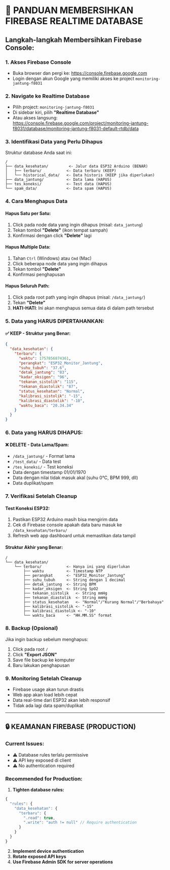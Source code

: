 # 🧹 PANDUAN MEMBERSIHKAN FIREBASE REALTIME DATABASE

## Langkah-langkah Membersihkan Firebase Console:

### 1. **Akses Firebase Console**
- Buka browser dan pergi ke: https://console.firebase.google.com
- Login dengan akun Google yang memiliki akses ke project `monitoring-jantung-f8031`

### 2. **Navigate ke Realtime Database**
- Pilih project: `monitoring-jantung-f8031` 
- Di sidebar kiri, pilih **"Realtime Database"**
- Atau akses langsung: https://console.firebase.google.com/project/monitoring-jantung-f8031/database/monitoring-jantung-f8031-default-rtdb/data

### 3. **Identifikasi Data yang Perlu Dihapus**
Struktur database Anda saat ini:
```
/
├── data_kesehatan/         <- Jalur data ESP32 Arduino (BENAR)
│   ├── terbaru/           <- Data terbaru (KEEP)
│   └── historical_data/   <- Data historis (KEEP jika diperlukan)
├── data_jantung/          <- Data lama (HAPUS)
├── tes_koneksi/           <- Test data (HAPUS)
└── spam_data/             <- Data spam (HAPUS)
```

### 4. **Cara Menghapus Data**

#### **Hapus Satu per Satu:**
1. Click pada node data yang ingin dihapus (misal: `data_jantung`)
2. Tekan tombol **"Delete"** (ikon tempat sampah)
3. Konfirmasi dengan click **"Delete"** lagi

#### **Hapus Multiple Data:**
1. Tahan `Ctrl` (Windows) atau `Cmd` (Mac) 
2. Click beberapa node data yang ingin dihapus
3. Tekan tombol **"Delete"** 
4. Konfirmasi penghapusan

#### **Hapus Seluruh Path:**
1. Click pada root path yang ingin dihapus (misal: `/data_jantung/`)
2. Tekan **"Delete"** 
3. **HATI-HATI**: Ini akan menghapus semua data di dalam path tersebut

### 5. **Data yang HARUS DIPERTAHANKAN:**

#### **✅ KEEP - Struktur yang Benar:**
```json
{
  "data_kesehatan": {
    "terbaru": {
      "waktu": 1757856874361,
      "perangkat": "ESP32_Monitor_Jantung",
      "suhu_tubuh": "37.6",
      "detak_jantung": "83",
      "kadar_oksigen": "96", 
      "tekanan_sistolik": "115",
      "tekanan_diastolik": "87",
      "status_kesehatan": "Normal",
      "kalibrasi_sistolik": "-15",
      "kalibrasi_diastolik": "-10",
      "waktu_baca": "20.34.34"
    }
  }
}
```

### 6. **Data yang HARUS DIHAPUS:**

#### **❌ DELETE - Data Lama/Spam:**
- `/data_jantung/` - Format lama
- `/test_data/` - Data test 
- `/tes_koneksi/` - Test koneksi
- Data dengan timestamp 01/01/1970
- Data dengan nilai tidak masuk akal (suhu 0°C, BPM 999, dll)
- Data duplikat/spam

### 7. **Verifikasi Setelah Cleanup**

#### **Test Koneksi ESP32:**
1. Pastikan ESP32 Arduino masih bisa mengirim data
2. Cek di Firebase console apakah data baru masuk ke `/data_kesehatan/terbaru/`
3. Refresh web app dashboard untuk memastikan data tampil

#### **Struktur Akhir yang Benar:**
```
/
└── data_kesehatan/
    └── terbaru/           <- Hanya ini yang diperlukan
        ├── waktu          <- Timestamp NTP
        ├── perangkat      <- "ESP32_Monitor_Jantung" 
        ├── suhu_tubuh     <- String dengan 1 decimal
        ├── detak_jantung  <- String BPM
        ├── kadar_oksigen  <- String SpO2
        ├── tekanan_sistolik   <- String mmHg
        ├── tekanan_diastolik  <- String mmHg
        ├── status_kesehatan   <- "Normal"/"Kurang Normal"/"Berbahaya"
        ├── kalibrasi_sistolik <- "-15"
        ├── kalibrasi_diastolik <- "-10"
        └── waktu_baca     <- "HH.MM.SS" format
```

### 8. **Backup (Opsional)**
Jika ingin backup sebelum menghapus:
1. Click pada root `/`
2. Click **"Export JSON"** 
3. Save file backup ke komputer
4. Baru lakukan penghapusan

### 9. **Monitoring Setelah Cleanup**
- Firebase usage akan turun drastis
- Web app akan load lebih cepat
- Data real-time dari ESP32 akan lebih responsif
- Tidak ada lagi data spam/duplikat

---

## 🔒 **KEAMANAN FIREBASE (PRODUCTION)**

### Current Issues:
- ⚠️ Database rules terlalu permissive 
- ⚠️ API key exposed di client
- ⚠️ No authentication required

### Recommended for Production:
1. **Tighten database rules:**
```javascript
{
  "rules": {
    "data_kesehatan": {
      "terbaru": {
        ".read": true,
        ".write": "auth != null" // Require authentication
      }
    }
  }
}
```

2. **Implement device authentication**
3. **Rotate exposed API keys**
4. **Use Firebase Admin SDK for server operations**